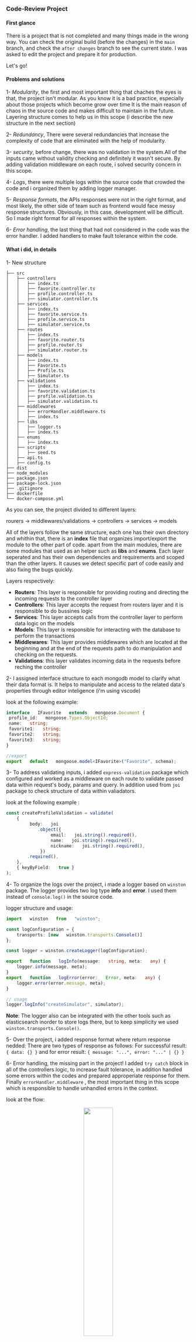 ### Code-Review Project



#### First glance

There is a project that is not completed and many things made in the wrong way.
You can check the original build (before the changes) in the `main` branch, and check the `after changes` branch to see the current state.
I was asked to edit the project and prepare it for production.

Let's go!

#### Problems and solutions

1- _Modularity_, the first and most important thing that chaches the eyes is that, the project isn't modular.
As you know it is a bad practice, especially about those projects which become grow over time
It is the main reason of chaos in the source code and makes difficult to maintain in the future.
Layering structure comes to help us in this scope (i describe the new structure in the next section)

2- _Redundancy_,  There were several redundancies that increase the complexity of code that are eliminated with the help of modularity.

3- _security_, before change, there was no validation in the system.All of the inputs came without validity checking and definitely it wasn't secure.
By adding validation middleware on each route, i solved security concern in this scope.

4- _Logs_, there were multiple logs within the source code that crowded the code and i organized them by adding logger manager.

5- _Response formats_, the APIs responses were not in the right format, and most likely, the other side of team such as frontend would face messy response structures. Obviously, in this case, development will be difficult.
So I made right format for all responses within the system.

6- _Error handling_, the last thing that had not considered in the code was the error handler.
I added handlers to make fault tolerance within the code.


#### What i did, in details

1- New structure

    ├── src
    │   ├── controllers
    │   │   ├── index.ts
    │   │   ├── favorite.controller.ts
    │   │   ├── profile.controller.ts
    │   │   ├── simulator.controller.ts
    │   ├── services
    │   │   ├── index.ts
    │   │   ├── favorite.service.ts
    │   │   ├── profile.service.ts
    │   │   ├── simulator.service.ts
    │   ├── routes
    │   │   ├── index.ts
    │   │   ├── favorite.router.ts
    │   │   ├── profile.router.ts
    │   │   ├── simulator.router.ts
    │   ├── models
    │   │   ├── index.ts
    │   │   ├── Favorite.ts
    │   │   ├── Profile.ts
    │   │   ├── Simulator.ts
    │   ├── validations
    │   │   ├── index.ts
    │   │   ├── favorite.validation.ts
    │   │   ├── profile.validation.ts
    │   │   ├── simulator.validation.ts    
    │   ├── middlewares
    │   │   ├── errorHandler.middleware.ts
    │   │   ├── index.ts
    │   ├── libs
    │   │   ├── logger.ts
    │   │   ├── index.ts
    │   ├── enums
    │   │   ├── index.ts
    │   ├── scripts
    │   │   ├── seed.ts
    │   ├── api.ts
    │   ├── config.ts
    ├── dist
    ├── node_modules
    ├── package.json
    ├── package-lock.json 
    ├── .gitignore
    ├── dockerfile
    └── docker-compose.yml


As you can see, the project divided to different layers:

rourers → middlewares/validations → controllers → services → models

All of the layers follow the same structure, each one has their own directory and whithin that, there is an **index** file that organizes import/export the module to the other part of code.
apart from the main modules, there are some modules that used as an helper such as **libs** and **enums**.
Each layer seperated and has their own dependencies and requirements and scoped than the other layers. 
It causes we detect specific part of code easily and also fixing the bugs quickly.

Layers respectively:

- **Routers**: This layer is responsible for providing routing and directing the incoming requests to the controller layer
- **Controllers**: This layer accepts the request from routers layer and it is responsible to do bussines logic
- **Services**: This layer accepts calls from the controller layer to perform data logic on the models
- **Models**: This layer is responsible for interacting with the database to perform the transactions
- **Middlewares**: This layer provides middlewares which are located at the beginning and at the end of the requests path to do manipulation and checking on the requests.
- **Validations**: this layer validates incoming data in the requests before reching the controller

2- I assigned interface structure to each mongodb model to clarify what their data format is.
It helps to manipulate and access to the related data's properties through editor inteligence (i'm using vscode)

look at the following example:

```typescript
interface   IFavorite   extends   mongoose.Document {
 profile_id:   mongoose.Types.ObjectId;
 name:   string;
 favorite1:   string;
 favorite2:   string;
 favorite3:   string;
}

//export
export   default   mongoose.model<IFavorite>("Favorite", schema);
```

3- To address validating inputs, i added `express-validation` package which configured and worked as a middleware on each route to validate passed data within request's body, params and query.
In addition used from `joi` package to check structure of data within valiadators.

look at the following example :

```typescript
const createProfileValidation = validate(
    {
         body:   joi
            .object({
                 email:   joi.string().required(),
                 name:   joi.string().required(),
                 nickname:   joi.string().required(),
             })
        .required(),
    },
    { keyByField:   true }
);
```

4- To organize the logs over the project, i made a logger based on `winston` package.
The logger provides two log type **info** and **error**.
I used them instead of `console.log()` in the source code.

logger structure and usage:

```typescript
import   winston   from   "winston";

const logConfiguration = {
    transports: [new   winston.transports.Console()]
};

const logger = winston.createLogger(logConfiguration);

export   function   logInfo(message:   string, meta:   any) {
    logger.info(message, meta);
}
export   function   logError(error:   Error, meta:   any) {
    logger.error(error.message, meta);
}

// usage
logger.logInfo("createSimulator", simulator);

```

**Note**: The logger also can be integrated with the other tools such as elasticsearch inorder to store logs there, but to keep simplicity we used `winston.transports.Console()`.

5- Over the project, i added response format where return response nedded:
There are two types of response as follows:
For successful result: `{ data: {} }` and for error result: `{ message: "...", error: "..." | {} }`

6- Error handling, the missing part in the project!
I added `try catch` block in all of the controllers logic, to increase fault tolerance, in addition handled some errors within the codes and prepared approperiate response for them.
Finally `errorHandler.middleware` , the most important thing in this scope which is responsible to handle unhandled errors in the context.

look at the flow:


<p align="center" width="100%">
    <img width="40%" src="https://github.com/saman-rajabii/code-review/assets/6452692/12bb0521-848d-4e92-8ac0-5af5a7d365fd"> 
<br>Request path</br>
</p>


Here is an example how errors handled in controller:

```typescript
async   function   getFavoritesByProfileId(
 request:   Request,
 response:   Response,
 next:   NextFunction
) {
    try {
         const { profile_id } =   request.params;
         const   profile   =   await   profileService.getProfileById(profile_id);

        if (!profile) {
            response.status(STATUS_CODES.NOT_FOUND).send({ message:   MESSAGES.PROFILE\_NOT\_FOUND });
        }
         const   favorites   =   await   favoriteService.getFavoritesByProfileId(profile_id);
         response.status(STATUS_CODES.SUCCESS).send({ data:   favorites });
    } catch (error) {
        next(error);
    }
}
```

##### Finally

To prepare the project for production, i dockerized it and added `docker-compose.yml` to gather two parties together backend and database.


______________________


**To start follow below steps:**

1- Add .env file in the root and like `.env.example`, then add your configuration there.

2- To run the project use this command: `docker-compose up -d`

3- To stop the project use this command `docker-compose down`

4- To run seed after the containers have been started, use this command `docker-compose exec test-backend /bin/sh -c "npm run seed"`

